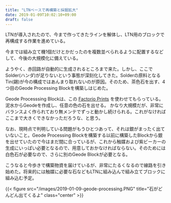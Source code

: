 ```yaml
---
title: "LTNベースで再構築と採掘拡大"
date: 2019-01-09T10:02:10+09:00
draft: false
---
```


LTNが導入されたので、今まで作ってきたラインを解体し、LTN用のブロックで再構成する作業を進めている。

<!--more-->

今までは組み立て機1個だけとかだったのを複数並べられるように配置するなどして、今後の大規模化に備えている。

ようやく、赤回路が自動的に生成されるところまで来た。しかし、ここでSolder(ハンダ)が足りないという事態が深刻化してきた。Solderの原料となるTin(錫)が今の構成ではあんまり取れないのが原因。そのため、茶色石を出す、4つ目のGeode Processing Blockを構築しはじめた。

Geode Processsing Blockは、この [Factorio Prints](https://factorioprints.com/view/-LHyjlKZ0kD1I7TdqfaN) を使わせてもらっている。泥水からGeodeを作成し、任意の色の石を出せる。
かなり大規模だが、非常にバランスよく作られており無メンテでずっと動かし続けられる。これがなければここまで大きくできなかっただろうな、と思う。

なお、現時点で判明している問題がもうひとつあって、それは銀がまったく出ていないこと。Geode Processing Blockを構築する以前に構築したBlockから銀を出せていたので今はまだ間に合っているが、これから触媒および紫ビーカーの生成にいっぱい必要となるので、用意しておかなければならない。そのためには白色石が必要なので、さらに別のGeode Blockが必要となる。

こうなると今歩きで構築物資を届けているが、非常にたるくなるので線路を引き始めた。将来的には触媒に必要な石などもLTNに組み込んで組み立てブロックに組み込む予定。


{{< figure src="/images/2019-01-09-geode-processing.PNG" title="石がどんどん出てくるよ" class="center" >}}
